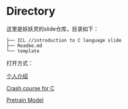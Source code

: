 # Directory

这里是妖妖灵的slide仓库，目录如下：

```
├── ICL //introduction to C language slide
├── Readme.md 
└── template  
```



打开方式：

[个人介绍](https://yaoyaolingbro.github.io/slides/person/site/index.html)

[Crash course for C](yaoyaolingbro.github.io/slides/ICL/site/index.html)

[Pretrain Model](yaoyaolingbro.github.io/slides/pretrain/site/index.html)
